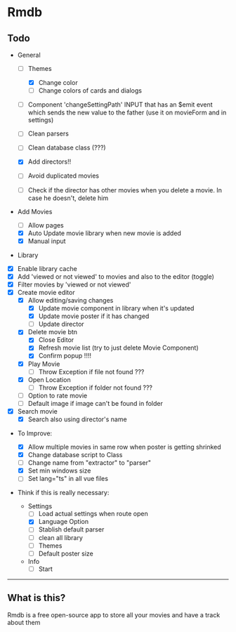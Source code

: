 # Rmdb

## Todo

- General

  - [ ] Themes

    - [x] Change color
    - [ ] Change colors of cards and dialogs

  - [ ] Component 'changeSettingPath' INPUT that has an \$emit event which sends the new value to the father (use it on movieForm and in settings)
  - [ ] Clean parsers
  - [ ] Clean database class (???)
  - [x] Add directors!!

  - [ ] Avoid duplicated movies
  - [ ] Check if the director has other movies when you delete a movie. In case he doesn't, delete him

- Add Movies

  - [ ] Allow pages
  - [x] Auto Update movie library when new movie is added
  - [x] Manual input

- Library

* [x] Enable library cache
* [x] Add 'viewed or not viewed' to movies and also to the editor (toggle)
* [x] Filter movies by 'viewed or not viewed'
* [x] Create movie editor
  - [x] Allow editing/saving changes
    - [x] Update movie component in library when it's updated
    - [x] Update movie poster if it has changed
    - [ ] Update director
  - [x] Delete movie btn
    - [x] Close Editor
    - [x] Refresh movie list (try to just delete Movie Component)
    - [x] Confirm popup !!!!
  - [x] Play Movie
    - [ ] Throw Exception if file not found ???
  - [x] Open Location
    - [ ] Throw Exception if folder not found ???
  - [ ] Option to rate movie
  - [ ] Default image if image can't be found in folder
* [x] Search movie
  - [x] Search also using director's name
* To Improve:

  - [x] Allow multiple movies in same row when poster is getting shrinked
  - [x] Change database script to Class
  - [ ] Change name from "extractor" to "parser"
  - [x] Set min windows size
  - [ ] Set lang="ts" in all vue files

* Think if this is really necessary:

  - Settings
    - [ ] Load actual settings when route open
    - [x] Language Option
    - [ ] Stablish default parser
    - [ ] clean all library
    - [ ] Themes
    - [ ] Default poster size
  - Info
    - [ ] Start

---

## What is this?

Rmdb is a free open-source app to store all your movies and have a track about them
